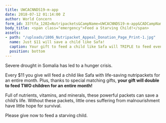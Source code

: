 ```yaml
---
title: UWCACNNDS19-m-app
date: 2018-07-12 01:14:00 Z
author: World Concern
form_id: 33?tfa_1202=Nutripackets&CampName=UWCACNNDS19-m-app&CADCampName=CWCACNNDS19-m-app
body_title: <span class="emergency">Feed a Starving Child!</span>
assets:
- path: "/uploads/1806_Nutripacket_Appeal_Donation_Page_Print-1.jpg"
  name: Just $11 will save a child like Safa!
  caption: Your gift to feed a child like Safa will TRIPLE to feed even more children!
  position: bottom
---
```


Severe drought in Somalia has led to a hunger crisis. 

Every $11 you give will feed a child like Safa with life-saving nutripackets for an entire month. Plus, thanks to special matching gifts, **your gift will double to feed TWO children for an entire month!**

Full of nutrients, vitamins, and minerals, these powerful packets can save a child’s life. Without these packets, little ones suffering from malnourishment have little hope for survival.  

Please give now to feed a starving child.
